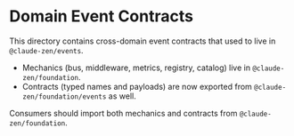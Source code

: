 # Domain Event Contracts

This directory contains cross-domain event contracts that used to live in `@claude-zen/events`.

- Mechanics (bus, middleware, metrics, registry, catalog) live in `@claude-zen/foundation`.
- Contracts (typed names and payloads) are now exported from `@claude-zen/foundation/events` as well.

Consumers should import both mechanics and contracts from `@claude-zen/foundation`.
